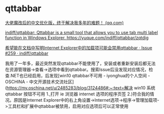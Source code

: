 # qttabbar

[大佬魔改后的中文优化版，终于解决我多年的难题！ (qq.com)](https://mp.weixin.qq.com/s?__biz=MzA5NjEwNjE0OQ==&mid=2247501894&idx=1&sn=0f796b90543cad39a3c8bbd99ed7810c&chksm=90b7ab8ca7c0229a197bec8bdc5d6ead6429ea7ea74a3bc6549da3ceae012ac685a4748943c3#rd)

[indiff/qttabbar: Qttabbar is a small tool that allows you to use tab multi label function in Windows Explorer\. https://yuque\.com/indiff/qttabbar/zqtdig](https://github.com/indiff/qttabbar)

[希望能在文档中写明Internet Explorer中的加载项可能会禁用qttabbar · Issue \#259 · indiff/qttabbar](https://github.com/indiff/qttabbar/issues/259)

我用了一年多，最近突然发现qttabbar不能使用了，安装或者重新安装后都无法在资源管理器->查看->选项中看到qttabbar。搜索Issue后没发现对应情况，检查.NET也已经启用，后发现[win10 qttabbar不可用 - iyonghua的个人空间 - OSCHINA - 中文开源技术交流社区](https://my.oschina.net/u/2485283/blog/3124486#:~:text=解决 win10 系统 qttabbar 按钮不可用 1.,打开 ie 浏览器 internet 选项的程序页签 2.)符合我的情况。原因是Internet Explorer中的右上角设置->Internet选项->程序->管理加载项->工具栏和扩展中qttabbar被禁用，启用对应选项后可以正常使用